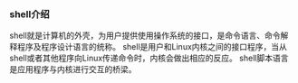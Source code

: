 ### shell介绍 ###

shell就是计算机的外壳，为用户提供使用操作系统的接口，是命令语言、命令解释程序及程序设计语言的统称。
shell是用户和Linux内核之间的接口程序，当从shell或者其他程序向Linux传递命令时，内核会做出相应的反应。
shell脚本语言是应用程序与内核进行交互的桥梁。

